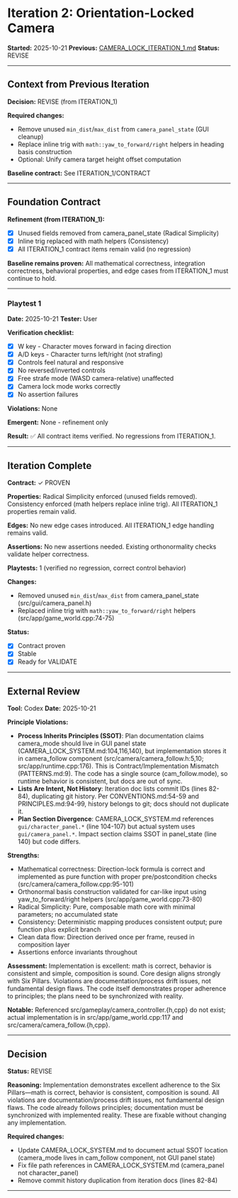 # Iteration 2: Orientation-Locked Camera

**Started:** 2025-10-21
**Previous:** [CAMERA_LOCK_ITERATION_1.md](CAMERA_LOCK_ITERATION_1.md)
**Status:** REVISE

---

<!-- BEGIN: ITERATE/CONTEXT -->
## Context from Previous Iteration

**Decision:** REVISE (from ITERATION_1)

**Required changes:**
- Remove unused `min_dist`/`max_dist` from `camera_panel_state` (GUI cleanup)
- Replace inline trig with `math::yaw_to_forward/right` helpers in heading basis construction
- Optional: Unify camera target height offset computation

**Baseline contract:** See ITERATION_1/CONTRACT
<!-- END: ITERATE/CONTEXT -->

---

<!-- BEGIN: ITERATE/CONTRACT -->
## Foundation Contract

**Refinement (from ITERATION_1):**
- [x] Unused fields removed from camera_panel_state (Radical Simplicity)
- [x] Inline trig replaced with math helpers (Consistency)
- [x] All ITERATION_1 contract items remain valid (no regression)

**Baseline remains proven:**
All mathematical correctness, integration correctness, behavioral properties, and edge cases from ITERATION_1 must continue to hold.
<!-- END: ITERATE/CONTRACT -->

---

<!-- BEGIN: ITERATE/PLAYTEST -->
### Playtest 1

**Date:** 2025-10-21
**Tester:** User

**Verification checklist:**
- [x] W key - Character moves forward in facing direction
- [x] A/D keys - Character turns left/right (not strafing)
- [x] Controls feel natural and responsive
- [x] No reversed/inverted controls
- [x] Free strafe mode (WASD camera-relative) unaffected
- [x] Camera lock mode works correctly
- [x] No assertion failures

**Violations:**
None

**Emergent:**
None - refinement only

**Result:**
✅ All contract items verified. No regressions from ITERATION_1.
<!-- END: ITERATE/PLAYTEST -->

---

<!-- BEGIN: ITERATE/COMPLETE -->
## Iteration Complete

**Contract:** ✓ PROVEN

**Properties:** Radical Simplicity enforced (unused fields removed). Consistency enforced (math helpers replace inline trig). All ITERATION_1 properties remain valid.

**Edges:** No new edge cases introduced. All ITERATION_1 edge handling remains valid.

**Assertions:** No new assertions needed. Existing orthonormality checks validate helper correctness.

**Playtests:** 1 (verified no regression, correct control behavior)

**Changes:**
- Removed unused `min_dist`/`max_dist` from camera_panel_state (src/gui/camera_panel.h)
- Replaced inline trig with `math::yaw_to_forward/right` helpers (src/app/game_world.cpp:74-75)

**Status:**
- [x] Contract proven
- [x] Stable
- [x] Ready for VALIDATE
<!-- END: ITERATE/COMPLETE -->

---

<!-- BEGIN: VALIDATE/REVIEW -->
## External Review

**Tool:** Codex
**Date:** 2025-10-21

**Principle Violations:**
- **Process Inherits Principles (SSOT)**: Plan documentation claims camera_mode should live in GUI panel state (CAMERA_LOCK_SYSTEM.md:104,116,140), but implementation stores it in camera_follow component (src/camera/camera_follow.h:5,10; src/app/runtime.cpp:176). This is Contract/Implementation Mismatch (PATTERNS.md:9). The code has a single source (cam_follow.mode), so runtime behavior is consistent, but docs are out of sync.
- **Lists Are Intent, Not History**: Iteration doc lists commit IDs (lines 82-84), duplicating git history. Per CONVENTIONS.md:54-59 and PRINCIPLES.md:94-99, history belongs to git; docs should not duplicate it.
- **Plan Section Divergence**: CAMERA_LOCK_SYSTEM.md references `gui/character_panel.*` (line 104-107) but actual system uses `gui/camera_panel.*`. Impact section claims SSOT in panel_state (line 140) but code differs.

**Strengths:**
- Mathematical correctness: Direction-lock formula is correct and implemented as pure function with proper pre/postcondition checks (src/camera/camera_follow.cpp:95-101)
- Orthonormal basis construction validated for car-like input using yaw_to_forward/right helpers (src/app/game_world.cpp:73-80)
- Radical Simplicity: Pure, composable math core with minimal parameters; no accumulated state
- Consistency: Deterministic mapping produces consistent output; pure function plus explicit branch
- Clean data flow: Direction derived once per frame, reused in composition layer
- Assertions enforce invariants throughout

**Assessment:**
Implementation is excellent: math is correct, behavior is consistent and simple, composition is sound. Core design aligns strongly with Six Pillars. Violations are documentation/process drift issues, not fundamental design flaws. The code itself demonstrates proper adherence to principles; the plans need to be synchronized with reality.

**Notable:** Referenced src/gameplay/camera_controller.{h,cpp} do not exist; actual implementation is in src/app/game_world.cpp:117 and src/camera/camera_follow.{h,cpp}.
<!-- END: VALIDATE/REVIEW -->

---

<!-- BEGIN: VALIDATE/DECISION -->
## Decision

**Status:** REVISE

**Reasoning:** Implementation demonstrates excellent adherence to the Six Pillars—math is correct, behavior is consistent, composition is sound. All violations are documentation/process drift issues, not fundamental design flaws. The code already follows principles; documentation must be synchronized with implemented reality. These are fixable without changing any implementation.

**Required changes:**
- Update CAMERA_LOCK_SYSTEM.md to document actual SSOT location (camera_mode lives in cam_follow component, not GUI panel state)
- Fix file path references in CAMERA_LOCK_SYSTEM.md (camera_panel not character_panel)
- Remove commit history duplication from iteration docs (lines 82-84)
<!-- END: VALIDATE/DECISION -->

---
